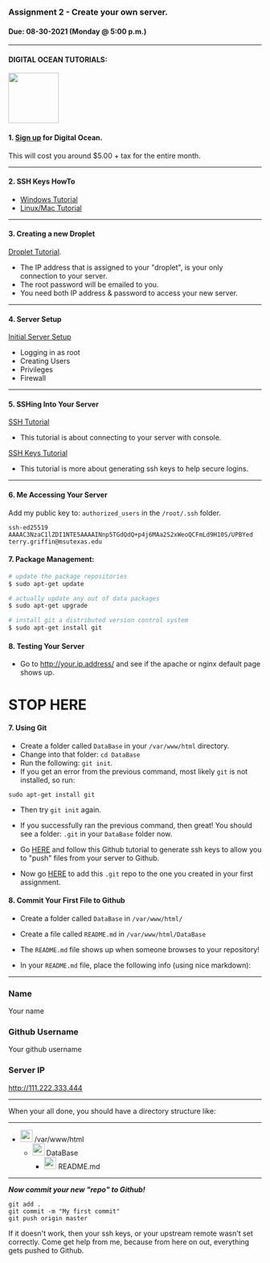 ### Assignment 2 - Create your own server.
#### Due: 08-30-2021 (Monday @ 5:00 p.m.)



-----

#### DIGITAL OCEAN TUTORIALS:

<a href="https://www.digitalocean.com/community/tutorials"><img src="https://upload.wikimedia.org/wikipedia/commons/f/ff/DigitalOcean_logo.svg" width="100"></a>


#### 1. [Sign up](https://cloud.digitalocean.com/registrations/new) for Digital Ocean.

This will cost you around $5.00 + tax for the entire month. 

-----

#### 2. SSH Keys HowTo

- [Windows Tutorial](https://docs.digitalocean.com/products/droplets/how-to/add-ssh-keys/create-with-putty/)
- [Linux/Mac Tutorial](https://www.digitalocean.com/community/tutorials/how-to-create-ssh-keys-with-openssh-on-macos-or-linux)

-----

#### 3. Creating a new Droplet

[Droplet Tutorial](https://www.digitalocean.com/community/tutorials/how-to-set-up-an-ubuntu-20-04-server-on-a-digitalocean-droplet).

- The IP address that is assigned to your "droplet", is your only connection to your server.
- The root password will be emailed to you.
- You need both IP address & password to access your new server.

-----

#### 4. Server Setup

[Initial Server Setup](https://www.digitalocean.com/community/tutorials/initial-server-setup-with-ubuntu-20-04)

- Logging in as root
- Creating Users
- Privileges
- Firewall

-----

#### 5. SSHing Into Your Server

[SSH Tutorial](https://docs.digitalocean.com/products/droplets/how-to/connect-with-ssh/)
- This tutorial is about connecting to your server with console.

[SSH Keys Tutorial](https://www.digitalocean.com/community/tutorials/how-to-set-up-ssh-keys-on-ubuntu-20-04)
- This tutorial is more about generating ssh keys to help secure logins.
-----

#### 6. Me Accessing Your Server

Add my public key to: `authorized_users` in the `/root/.ssh` folder.

```
ssh-ed25519 AAAAC3NzaC1lZDI1NTE5AAAAINnp5TGdQdQ+p4j6MAa2S2xWeoQCFmLd9H10S/UPBYed terry.griffin@msutexas.edu
```


#### 7. Package Management:

```bash
# update the package repositories
$ sudo apt-get update

# actually update any out of data packages
$ sudo apt-get upgrade

# install git a distributed version control system  
$ sudo apt-get install git

```

#### 8. Testing Your Server

- Go to http://your.ip.address/ and see if the apache or nginx default page shows up.


# STOP HERE

#### 7. Using Git

- Create a folder called `DataBase` in your `/var/www/html` directory.
- Change into that folder: `cd DataBase`
- Run the following: `git init`.
- If you get an error from the previous command, most likely `git` is not installed, so run:

```
sudo apt-get install git
```
- Then try `git init` again.

- If you successfully ran the previous command, then great! You should see a folder: `.git` in your `DataBase` folder now.
- Go [HERE](https://help.github.com/articles/generating-ssh-keys/) and follow this Github tutorial to generate ssh keys to allow you to "push" files from your server to Github.
- Now go [HERE](https://help.github.com/articles/adding-an-existing-project-to-github-using-the-command-line/) to add this `.git` repo to the one you created in your first assignment.

#### 8. Commit Your First File to Github

- Create a folder called `DataBase` in `/var/www/html/`
- Create a file called `README.md` in `/var/www/html/DataBase`
- The `README.md` file shows up when someone browses to your repository!

- In your `README.md` file, place the following info (using nice markdown):

-----

### Name

Your name

### Github Username

Your github username

### Server IP

http://111.222.333.444

-----

When your all done, you should have a directory structure like:

-----
- <img src="https://cs.msutexas.edu/~griffin/zcloud/zcloud-files/icons8-folder-24.png" width="24"> /var/www/html
    - <img src="https://cs.msutexas.edu/~griffin/zcloud/zcloud-files/icons8-folder-24.png" width="24"> DataBase
         - <img src="https://cs.msutexas.edu/~griffin/zcloud/zcloud-files/icons8-markdown-24.png" width="24"> README.md 

-----


___Now commit your new "repo" to Github!___

```
git add .
git commit -m "My first commit"
git push origin master
```

If it doesn't work, then your ssh keys, or your upstream remote wasn't set correctly. 
Come get help from me, because from here on out, everything gets pushed to Github.


[1]:  ../../Resources/01-icons/icons8-folder-24.png
[2]: ../../Resources/01-icons/DigitalOcean_logo.png
[9]:  ../../Resources/01-icons/icons8-markdown-24.png
